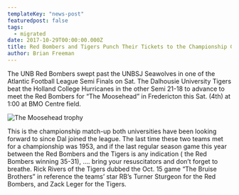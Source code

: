 ```yaml
---
templateKey: "news-post"
featuredpost: false
tags:
  - migrated
date: 2017-10-29T00:00:00.000Z
title: Red Bombers and Tigers Punch Their Tickets to the Championship Game
author: Brian Freeman
---
```


The UNB Red Bombers swept past the UNBSJ Seawolves in one of the Atlantic Football League Semi Finals on Sat. The Dalhousie University Tigers beat the Holland College Hurricanes in the other Semi 21-18 to advance to meet the Red Bombers for “The Moosehead” in Fredericton this Sat. (4th) at 1:00 at BMO Centre field.


![The Moosehead trophy](/img/posts/2017-10-29.jpg)

This is the championship match-up both universities have been looking forward to since Dal joined the league. The last time these two teams met for a championship was 1953, and if the last regular season game this year between the Red Bombers and the Tigers is any indication ( the Red Bombers winning 35-31), …. bring your resuscitators and don’t forget to breathe. Rick Rivers of the Tigers dubbed the Oct. 15 game “The Bruise Brothers” in reference the teams’ star RB’s Turner Sturgeon for the Red Bombers, and Zack Leger for the Tigers.

